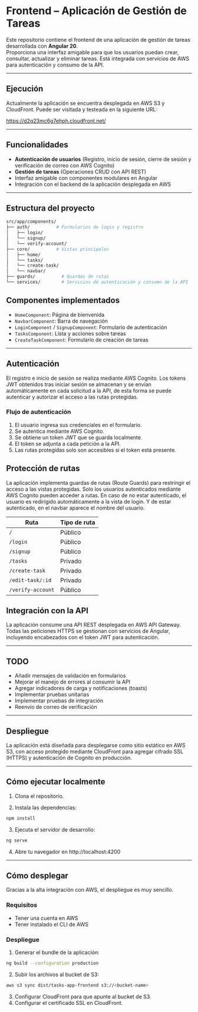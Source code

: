 # Frontend – Aplicación de Gestión de Tareas

Este repositorio contiene el frontend de una aplicación de gestión de tareas desarrollada con **Angular 20**.  
Proporciona una interfaz amigable para que los usuarios puedan crear, consultar, actualizar y eliminar tareas. Está integrada con servicios de AWS para autenticación y consumo de la API.

---

## Ejecución
Actualmente la aplicación se encuentra desplegada en AWS S3 y CloudFront.
Puede ser visitada y testeada en la siguiente URL:

https://d2q23mc6g7ehph.cloudfront.net/

---

## Funcionalidades

- **Autenticación de usuarios** (Registro, inicio de sesión, cierre de sesión y verificación de correo con AWS Cognito)
- **Gestión de tareas** (Operaciones CRUD con API REST)
- Interfaz amigable con componentes modulares en Angular
- Integración con el backend de la aplicación desplegada en AWS

---

## Estructura del proyecto

```bash
src/app/components/
├── auth/          # Formularios de login y registro
│   ├── login/
│   └── signup/
│   └── verify-account/
├── core/          # Vistas principales
│   ├── home/
│   └── tasks/
│   └── create-task/
│   └── navbar/
├── guards/          # Guardas de rutas
└── services/        # Servicios de autenticación y consumo de la API
```
## Componentes implementados

- `HomeComponent`: Página de bienvenida
- `NavbarComponent`: Barra de navegación
- `LoginComponent` / `SignupComponent`: Formulario de autenticación
- `TasksComponent`: Lista y acciones sobre tareas
- `CreateTaskComponent`: Formulario de creación de tareas

---
## Autenticación

El registro e inicio de sesión se realiza mediante AWS Cognito.
Los tokens JWT obtenidos tras iniciar sesión se almacenan y se envían automáticamente en cada solicitud a la API, de esta forma se puede autenticar y autorizar el acceso a las rutas protegidas.

### Flujo de autenticación

1. El usuario ingresa sus credenciales en el formulario.
2. Se autentica mediante AWS Cognito.
3. Se obtiene un token JWT que se guarda localmente.
4. El token se adjunta a cada petición a la API.
5. Las rutas protegidas solo son accesibles si el token está presente.

## Protección de rutas
La aplicación implementa guardas de rutas (Route Guards) para restringir el acceso a las vistas protegidas.
Solo los usuarios autenticados mediante AWS Cognito pueden acceder a rutas.
En caso de no estar autenticado, el usuario es redirigido automáticamente a la vista de login. Y de estar autenticado, en el navbar aparece el nombre del usuario. 


| Ruta               | Tipo de ruta       |
|--------------------|--------------------|
| `/`                | Público            |
| `/login`           | Público            |
| `/signup`          | Público            |
| `/tasks`           | Privado            |
| `/create-task`     | Privado            |
| `/edit-task/:id`   | Privado            |
| `/verify-account`  | Público            |


## Integración con la API
La aplicación consume una API REST desplegada en AWS API Gateway.
Todas las peticiones HTTPS se gestionan con servicios de Angular, incluyendo encabezados con el token JWT para autenticación.

---
## TODO

* Añadir mensajes de validación en formularios
* Mejorar el manejo de errores al consumir la API
* Agregar indicadores de carga y notificaciones (toasts)
* Implementar pruebas unitarias
* Implementar pruebas de integración
* Reenvío de correo de verificación

___

## Despliegue

La aplicación está diseñada para desplegarse como sitio estático en AWS S3,
con acceso protegido mediante CloudFront para agregar cifrado SSL (HTTPS) y autenticación de Cognito en producción.

___

## Cómo ejecutar localmente

1. Clona el repositorio.

2. Instala las dependencias:

```bash
npm install
```

3. Ejecuta el servidor de desarrollo:

```bash
ng serve
```
4. Abre tu navegador en http://localhost:4200

---
## Cómo desplegar
Gracias a la alta integración con AWS, el despliegue es muy sencillo.

### Requisitos
* Tener una cuenta en AWS
* Tener instalado el CLI de AWS

### Despliegue
1. Generar el bundle de la aplicación:
```bash
ng build --configuration production
```
2. Subir los archivos al bucket de S3:
```bash
aws s3 sync dist/tasks-app-frontend s3://<bucket-name>
```
3. Configurar CloudFront para que apunte al bucket de S3.
4. Configurar el certificado SSL en CloudFront.
